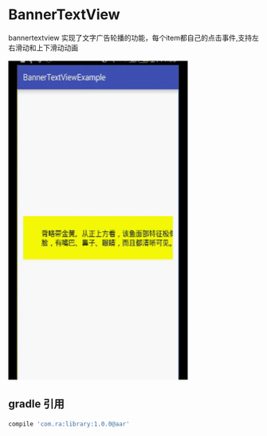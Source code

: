 # BannerTextView
bannertextview
实现了文字广告轮播的功能，每个item都自己的点击事件,支持左右滑动和上下滑动动画
<br>
<br>
<img src="bannertextview.gif"/>

gradle 引用
---------
```gradle
compile 'com.ra:library:1.0.0@aar'
```
